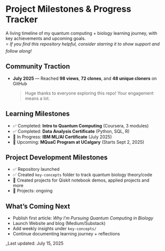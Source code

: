 
# Project Milestones & Progress Tracker

A living timeline of my quantum computing + biology learning journey, with key achievements and upcoming goals.  
⭐️ *If you find this repository helpful, consider starring it to show support and follow along!*
## Community Traction
- **July 2025** — Reached **98 views**, **72 clones**, and **48 unique cloners** on GitHub  
  > Huge thanks to everyone exploring this repo! Your engagement means a lot.
## Learning Milestones
- ✅ Completed: **Intro to Quantum Computing** (Coursera, 3 modules)
- ✅ Completed: **Data Analysis Certificate** (Python, SQL, R)
- 🔄 In Progress: **IBM ML/AI Certificate** (July 2025)
- 📅 Upcoming: **MQuaC Program at UCalgary** (Starts Sept 2, 2025)
## Project Development Milestones
- ✅ Repository launched
- ✅ Created `key-concepts` folder to track quantum biology theory/code
- 🔄 Created projects for Qiskit notebook demos, applied projects and more
- 🔄 Projects: ongoing
## What’s Coming Next
- Publish first article: *Why I’m Pursuing Quantum Computing in Biology*
- Launch Website and blog (Medium/Substack)
- Add weekly insights under `key-concepts/`
- Continue documenting learning journey + reflections


_Last updated: July 15, 2025
